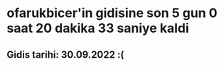 # ofarukbicer'in gidisine son 5 gun 0 saat 20 dakika 33 saniye kaldi

## Gidis tarihi: 30.09.2022 :(